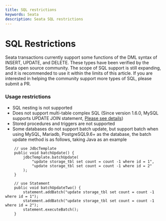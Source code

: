 ```yaml
---
title: SQL restrictions
keywords: Seata
description: Seata SQL restrictions
---
```


# SQL Restrictions

Seata transactions currently support some functions of the DML syntax of INSERT, UPDATE, and DELETE. These types have been verified by the Seata open source community. The scope of SQL support is still expanding, and it is recommended to use it within the limits of this article. If you are interested in helping the community support more types of SQL, please submit a PR.

### Usage restrictions

- SQL nesting is not supported
- Does not support multi-table complex SQL (Since version 1.6.0, MySQL supports UPDATE JOIN statement, <a href="./dml.md">Please see details</a>)
- Stored procedures and triggers are not supported
- Some databases do not support batch update, but support batch when using MySQL, Mariadb, PostgreSQL9.6+ as the database, the batch update method is as follows, taking Java as an example
```
    // use JdbcTemplate
    public void batchUpdate() {
        jdbcTemplate.batchUpdate(
            "update storage_tbl set count = count -1 where id = 1",
            "update storage_tbl set count = count -1 where id = 2"
		);
    }

    // use Statement
    public void batchUpdateTwo() {
        statement.addBatch("update storage_tbl set count = count -1 where id = 1");
        statement.addBatch("update storage_tbl set count = count -1 where id = 2");
        statement.executeBatch();
    }
```
